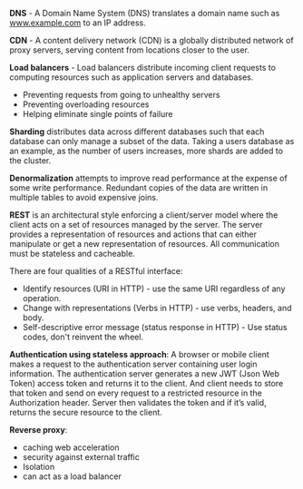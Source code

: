 **DNS** - A Domain Name System (DNS) translates a domain name such as www.example.com to an IP address.

**CDN** - A content delivery network (CDN) is a globally distributed network of proxy servers, serving content from locations closer to the user.

**Load balancers** - Load balancers distribute incoming client requests to computing resources such as application servers and databases.
- Preventing requests from going to unhealthy servers
- Preventing overloading resources
- Helping eliminate single points of failure

**Sharding** distributes data across different databases such that each database can only manage a subset of the data. Taking a users database as an example, as the number of users increases, more shards are added to the cluster.

**Denormalization** attempts to improve read performance at the expense of some write performance. Redundant copies of the data are written in multiple tables to avoid expensive joins.

**REST** is an architectural style enforcing a client/server model where the client acts on a set of resources managed by the server. The server provides a representation of resources and actions that can either manipulate or get a new representation of resources. All communication must be stateless and cacheable.

There are four qualities of a RESTful interface:
- Identify resources (URI in HTTP) - use the same URI regardless of any operation.
- Change with representations (Verbs in HTTP) - use verbs, headers, and body.
- Self-descriptive error message (status response in HTTP) - Use status codes, don't reinvent the wheel.

**Authentication using stateless approach**:
A browser or mobile client makes a request to the authentication server containing user login information. The authentication server generates a new JWT (Json Web Token) access token and returns it to the client. And client needs to store that token and send on every request to a restricted resource in the Authorization header. Server then validates the token and if it’s valid, returns the secure resource to the client.

**Reverse proxy**:
- caching web acceleration
- security against external traffic
- Isolation
- can act as a load balancer